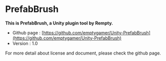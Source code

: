 # PrefabBrush
**This is PrefabBrush, a Unity plugin tool by Rempty.**

- Github page : [https://github.com/emptygamer/Unity-PrefabBrush](https://github.com/emptygamer/Unity-PrefabBrush)
- Version : 1.0

For more detail about license and document, please check the github page.
